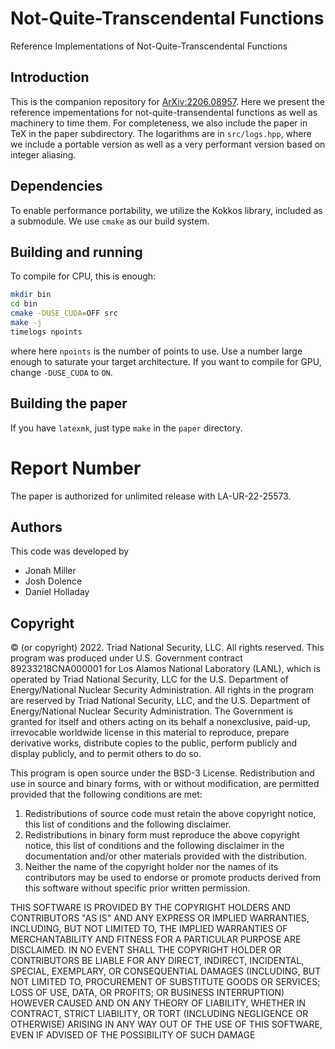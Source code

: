 Not-Quite-Transcendental Functions
===

Reference Implementations of Not-Quite-Transcendental Functions

## Introduction

This is the companion repository for [ArXiv:2206.08957](https://arxiv.org/abs/2206.08957). 
Here we present
the reference impementations for not-quite-transendental functions as
well as machinery to time them. For completeness, we also include the
paper in TeX in the paper subdirectory. The logarithms are in
`src/logs.hpp`, where we include a portable version as well as a very
performant version based on integer aliasing.

## Dependencies

To enable performance portability, we utilize the Kokkos library,
included as a submodule. We use `cmake` as our build system.

## Building and running

To compile for CPU, this is enough:
```bash
mkdir bin
cd bin
cmake -DUSE_CUDA=OFF src
make -j
timelogs npoints
```
where here `npoints` is the number of points to use. Use a number large enough to saturate your target architecture. If you want to compile for GPU, change `-DUSE_CUDA` to `ON`.

## Building the paper

If you have `latexmk`, just type `make` in the `paper` directory.

# Report Number

The paper is authorized for unlimited release with LA-UR-22-25573.

## Authors

This code was developed by
- Jonah Miller
- Josh Dolence
- Daniel Holladay

## Copyright

© (or copyright) 2022. Triad National Security, LLC. All rights
reserved.  This program was produced under U.S. Government contract
89233218CNA000001 for Los Alamos National Laboratory (LANL), which is
operated by Triad National Security, LLC for the U.S.  Department of
Energy/National Nuclear Security Administration. All rights in the
program are reserved by Triad National Security, LLC, and the
U.S. Department of Energy/National Nuclear Security
Administration. The Government is granted for itself and others acting
on its behalf a nonexclusive, paid-up, irrevocable worldwide license
in this material to reproduce, prepare derivative works, distribute
copies to the public, perform publicly and display publicly, and to
permit others to do so.

This program is open source under the BSD-3 License.  Redistribution
and use in source and binary forms, with or without modification, are
permitted provided that the following conditions are met:
1. Redistributions of source code must retain the above copyright
notice, this list of conditions and the following disclaimer.
2. Redistributions in binary form must reproduce the above copyright
notice, this list of conditions and the following disclaimer in the
documentation and/or other materials provided with the distribution.
3. Neither the name of the copyright holder nor the names of its
contributors may be used to endorse or promote products derived from
this software without specific prior written permission.

THIS SOFTWARE IS PROVIDED BY THE COPYRIGHT HOLDERS AND CONTRIBUTORS
"AS IS" AND ANY EXPRESS OR IMPLIED WARRANTIES, INCLUDING, BUT NOT
LIMITED TO, THE IMPLIED WARRANTIES OF MERCHANTABILITY AND FITNESS FOR
A PARTICULAR PURPOSE ARE DISCLAIMED. IN NO EVENT SHALL THE COPYRIGHT
HOLDER OR CONTRIBUTORS BE LIABLE FOR ANY DIRECT, INDIRECT, INCIDENTAL,
SPECIAL, EXEMPLARY, OR CONSEQUENTIAL DAMAGES (INCLUDING, BUT NOT
LIMITED TO, PROCUREMENT OF SUBSTITUTE GOODS OR SERVICES; LOSS OF USE,
DATA, OR PROFITS; OR BUSINESS INTERRUPTION) HOWEVER CAUSED AND ON ANY
THEORY OF LIABILITY, WHETHER IN CONTRACT, STRICT LIABILITY, OR TORT
(INCLUDING NEGLIGENCE OR OTHERWISE) ARISING IN ANY WAY OUT OF THE USE
OF THIS SOFTWARE, EVEN IF ADVISED OF THE POSSIBILITY OF SUCH DAMAGE

